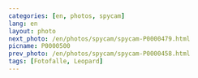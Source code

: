 ```yaml
---
categories: [en, photos, spycam]
lang: en
layout: photo
next_photo: /en/photos/spycam/spycam-P0000479.html
picname: P0000500
prev_photo: /en/photos/spycam/spycam-P0000458.html
tags: [Fotofalle, Leopard]
---
```

